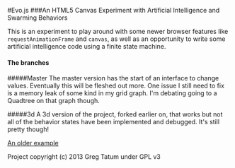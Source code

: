 #Evo.js
###An HTML5 Canvas Experiment with Artificial Intelligence and Swarming Behaviors

This is an experiment to play around with some newer browser features like `requestAnimationFrame` and `canvas`, as well as an opportunity to write some artificial intelligence code using a finite state machine.

#### The branches

#####Master
The master version has the start of an interface to change values. Eventually this will be fleshed out more. One issue I still need to fix is a memory leak of some kind in my grid graph. I'm debating going to a Quadtree on that graph though.

#####3d
A 3d version of the project, forked earlier on, that works but not all of the behavior states have been implemented and debugged. It's still pretty though!

[An older example](http://cubicproject.com/canvas/)

Project copyright (c) 2013 Greg Tatum under GPL v3